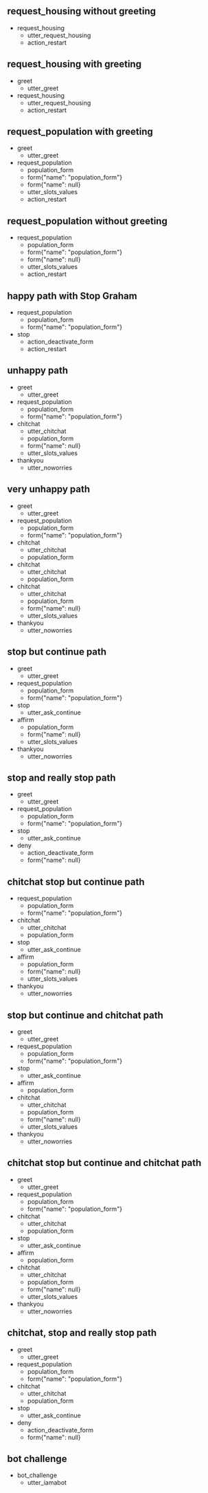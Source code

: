 ## request_housing without greeting
* request_housing
    - utter_request_housing
    - action_restart

## request_housing with greeting
* greet
    - utter_greet
* request_housing
    - utter_request_housing
    - action_restart

## request_population with greeting
* greet
    - utter_greet
* request_population
    - population_form
    - form{"name": "population_form"}
    - form{"name": null}
    - utter_slots_values
    - action_restart

## request_population without greeting
* request_population
    - population_form
    - form{"name": "population_form"}
    - form{"name": null}
    - utter_slots_values
    - action_restart

## happy path with Stop Graham
* request_population
    - population_form
    - form{"name": "population_form"}
* stop
    - action_deactivate_form
    - action_restart

## unhappy path
* greet
    - utter_greet
* request_population
    - population_form
    - form{"name": "population_form"}
* chitchat
    - utter_chitchat
    - population_form
    - form{"name": null}
    - utter_slots_values
* thankyou
    - utter_noworries

## very unhappy path
* greet
    - utter_greet
* request_population
    - population_form
    - form{"name": "population_form"}
* chitchat
    - utter_chitchat
    - population_form
* chitchat
    - utter_chitchat
    - population_form
* chitchat
    - utter_chitchat
    - population_form
    - form{"name": null}
    - utter_slots_values
* thankyou
    - utter_noworries

## stop but continue path
* greet
    - utter_greet
* request_population
    - population_form
    - form{"name": "population_form"}
* stop
    - utter_ask_continue
* affirm
    - population_form
    - form{"name": null}
    - utter_slots_values
* thankyou
    - utter_noworries

## stop and really stop path
* greet
    - utter_greet
* request_population
    - population_form
    - form{"name": "population_form"}
* stop
    - utter_ask_continue
* deny
    - action_deactivate_form
    - form{"name": null}

## chitchat stop but continue path
* request_population
    - population_form
    - form{"name": "population_form"}
* chitchat
    - utter_chitchat
    - population_form
* stop
    - utter_ask_continue
* affirm
    - population_form
    - form{"name": null}
    - utter_slots_values
* thankyou
    - utter_noworries

## stop but continue and chitchat path
* greet
    - utter_greet
* request_population
    - population_form
    - form{"name": "population_form"}
* stop
    - utter_ask_continue
* affirm
    - population_form
* chitchat
    - utter_chitchat
    - population_form
    - form{"name": null}
    - utter_slots_values
* thankyou
    - utter_noworries

## chitchat stop but continue and chitchat path
* greet
    - utter_greet
* request_population
    - population_form
    - form{"name": "population_form"}
* chitchat
    - utter_chitchat
    - population_form
* stop
    - utter_ask_continue
* affirm
    - population_form
* chitchat
    - utter_chitchat
    - population_form
    - form{"name": null}
    - utter_slots_values
* thankyou
    - utter_noworries

## chitchat, stop and really stop path
* greet
    - utter_greet
* request_population
    - population_form
    - form{"name": "population_form"}
* chitchat
    - utter_chitchat
    - population_form
* stop
    - utter_ask_continue
* deny
    - action_deactivate_form
    - form{"name": null}

## bot challenge
* bot_challenge
  - utter_iamabot
